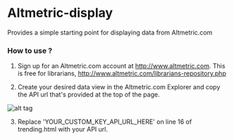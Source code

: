 Altmetric-display
=================

Provides a simple starting point for displaying data from Altmetric.com

### How to use ? ##

1. Sign up for an Altmetric.com account at http://www.altmetric.com.  This is free for librarians, http://www.altmetric.com/librarians-repository.php

2. Create your desired data view in the Altmetric.com Explorer and copy the API url that's provided at the top of the page.

![alt tag](https://raw.github.com/jfurfey/Altmetric-display/master/screenshot-API-button.png)

3.  Replace 'YOUR_CUSTOM_KEY_API_URL_HERE' on line 16 of trending.html with your API url.
